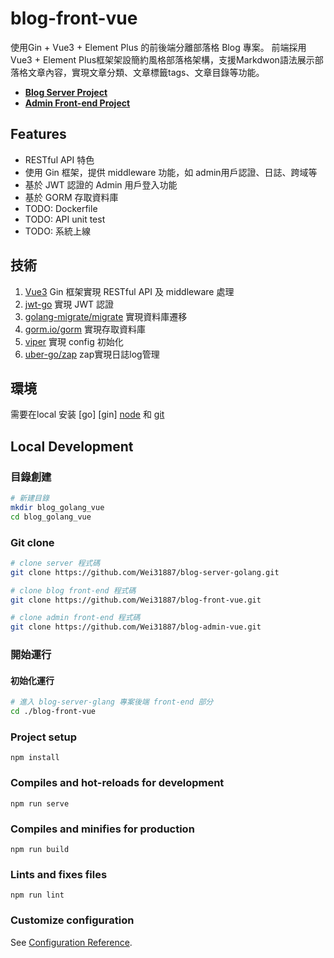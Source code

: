 # blog-front-vue

使用Gin + Vue3 + Element Plus 的前後端分離部落格 Blog 專案。
前端採用 Vue3 + Element Plus框架架設簡約風格部落格架構，支援Markdwon語法展示部落格文章內容，實現文章分類、文章標籤tags、文章目錄等功能。

- **[Blog Server Project](https://github.com/Wei31887/blog-server-golang)**
- **[Admin Front-end Project](https://github.com/Wei31887/blog-admin-vue)**

## Features

- RESTful API 特色
- 使用 Gin 框架，提供 middleware 功能，如 admin用戶認證、日誌、跨域等
- 基於 JWT 認證的 Admin 用戶登入功能
- 基於 GORM 存取資料庫
- TODO: Dockerfile
- TODO: API unit test
- TODO: 系統上線

## 技術

1. [Vue3](https://github.com/gin-gonic/gin) Gin 框架實現 RESTful API 及 middleware 處理
2. [jwt-go](https://github.com/dgrijalva/jwt-go) 實現 JWT 認證
3. [golang-migrate/migrate](https://github.com/golang-migrate/migrate) 實現資料庫遷移
4. [gorm.io/gorm](https://gorm.io) 實現存取資料庫
5. [viper](https://github.com/spf13/viper) 實現 config 初始化
6. [uber-go/zap](https://github.com/uber-go/zap) zap實現日誌log管理

## 環境

需要在local 安装 [go] [gin] [node](http://nodejs.org/) 和 [git](https://git-scm.com/) 

## Local Development

### 目錄創建

```bash
# 新建目錄
mkdir blog_golang_vue
cd blog_golang_vue
```

### Git clone

```bash
# clone server 程式碼
git clone https://github.com/Wei31887/blog-server-golang.git

# clone blog front-end 程式碼
git clone https://github.com/Wei31887/blog-front-vue.git

# clone admin front-end 程式碼
git clone https://github.com/Wei31887/blog-admin-vue.git
```

### 開始運行

#### 初始化運行

```bash
# 進入 blog-server-glang 專案後端 front-end 部分
cd ./blog-front-vue

```

### Project setup
```
npm install
```

### Compiles and hot-reloads for development
```
npm run serve
```

### Compiles and minifies for production
```
npm run build
```

### Lints and fixes files
```
npm run lint
```

### Customize configuration
See [Configuration Reference](https://cli.vuejs.org/config/).
